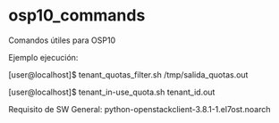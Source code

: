 # osp10_commands

Comandos útiles para OSP10

Ejemplo ejecución:

[user@localhost]$ tenant_quotas_filter.sh /tmp/salida_quotas.out

[user@localhost]$ tenant_in-use_quota.sh tenant_id.out

Requisito de SW General: python-openstackclient-3.8.1-1.el7ost.noarch
